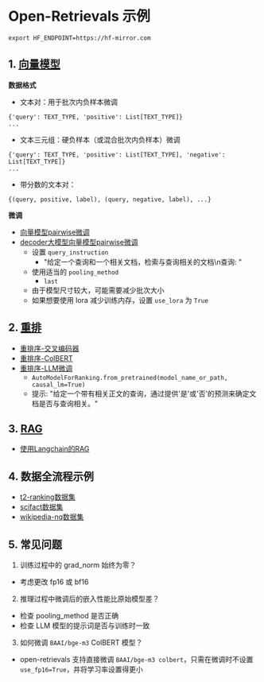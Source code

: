 # Open-Retrievals 示例

```shell
export HF_ENDPOINT=https://hf-mirror.com
```

## 1. [向量模型](./0_embedding)

**数据格式**

- 文本对：用于批次内负样本微调
```
{'query': TEXT_TYPE, 'positive': List[TEXT_TYPE]}
...
```

- 文本三元组：硬负样本（或混合批次内负样本）微调
```
{'query': TEXT_TYPE, 'positive': List[TEXT_TYPE], 'negative': List[TEXT_TYPE]}
...
```

- 带分数的文本对：
```
{(query, positive, label), (query, negative, label), ...}
```

**微调**

- [向量模型pairwise微调](./0_embedding/train_pairwise.py)
- [decoder大模型向量模型pairwise微调](./0_embedding/train_llm.py)
  - 设置 `query_instruction`
    - "给定一个查询和一个相关文档，检索与查询相关的文档\n查询: "
  - 使用适当的 `pooling_method`
    - `last`
  - 由于模型尺寸较大，可能需要减少批次大小
  - 如果想要使用 lora 减少训练内存，设置 `use_lora` 为 `True`


## 2. [重排](./2_reranking)

- [重排序-交叉编码器](./2_reranking/train_cross_encoder.py)
- [重排序-ColBERT](3_colbert/train_colbert.py)
- [重排序-LLM微调](./2_reranking/train_llm.py)
  - `AutoModelForRanking.from_pretrained(model_name_or_path, causal_lm=True)`
  - 提示: "给定一个带有相关正文的查询，通过提供'是'或'否'的预测来确定文档是否与查询相关。"


## 3. [RAG](./4_rag)
- [使用Langchain的RAG](4_rag/rag_langchain_demo.py)


## 4. 数据全流程示例
- [t2-ranking数据集](./t2_ranking/README.md)
- [scifact数据集](./scifact/README.md)
- [wikipedia-nq数据集](./wikipedia-nq/README.md)


## 5. 常见问题

1. 训练过程中的 grad_norm 始终为零？
- 考虑更改 fp16 或 bf16

2. 推理过程中微调后的嵌入性能比原始模型差？
- 检查 pooling_method 是否正确
- 检查 LLM 模型的提示词是否与训练时一致

3. 如何微调 `BAAI/bge-m3` ColBERT 模型？
- open-retrievals 支持直接微调 `BAAI/bge-m3 colbert`，只需在微调时不设置 `use_fp16=True`，并将学习率设置得更小

